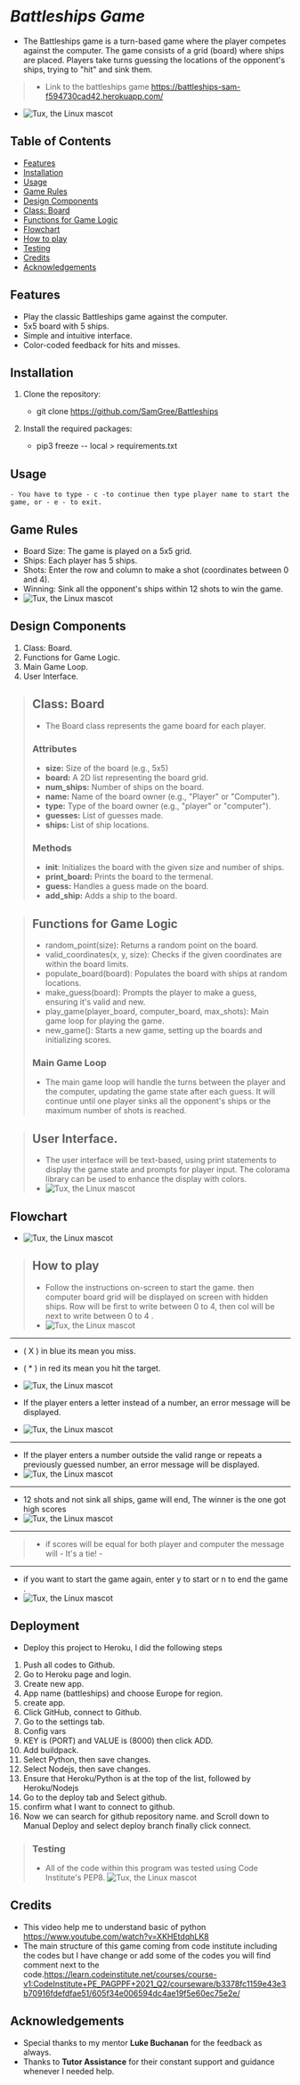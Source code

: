 # *Battleships Game*

  - The Battleships game is a turn-based game where the player competes against the computer. The game consists of a grid (board) where ships are placed. Players take turns guessing the locations of the opponent's ships, trying to "hit" and sink them.
  > - Link to the battleships game 
  > <https://battleships-sam-f594730cad42.herokuapp.com/>

  - ![Tux, the Linux mascot](/readme.images/ami.responsive.battleship.png) 
  

## **Table of Contents**
- [Features](#features)
- [Installation](#installation)
- [Usage](#usage)
- [Game Rules](#game-rules)
- [Design Components](#design-components)
- [Class: Board](#class-board)
- [Functions for Game Logic](#functions-for-game-logic)
- [Flowchart](#flowchart)
- [How to play](#how-to-play)
- [Testing](#testing)
- [Credits](#credits)
- [Acknowledgements](#acknowledgements)



## **Features**
- Play the classic Battleships game against the computer.
- 5x5 board with 5 ships.
- Simple and intuitive interface.
- Color-coded feedback for hits and misses.

## **Installation**

1. Clone the repository:
    
    - git clone <https://github.com/SamGree/Battleships>   

2. Install the required packages:
    - pip3 freeze  -- local > requirements.txt
    
    

## **Usage** 
    - You have to type - c -to continue then type player name to start the game, or - e - to exit.
  
## **Game Rules**
  - Board Size: The game is played on a 5x5 grid.
  - Ships: Each player has 5 ships.
  - Shots: Enter the row and column to make a shot (coordinates between 0 and 4).
  - Winning: Sink all the opponent's ships within 12 shots to win the game.
   - ![Tux, the Linux mascot](/readme.images/run.program.png)

## **Design Components**
 
  1. Class: Board. 
  2. Functions for Game Logic.
  3. Main Game Loop.
  4. User Interface.

> ## **Class: Board**  
> - The Board class represents the game board for each player.
> ### Attributes
> - **size:** Size of the board (e.g., 5x5)
> - **board:** A 2D list representing the board grid.
> - **num_ships:** Number of ships on the board.
> - **name:** Name of the board owner (e.g., "Player" or "Computer").
> - **type:** Type of the board owner (e.g., "player" or "computer").
> - **guesses:** List of guesses made.
> - **ships:** List of ship locations.
>### Methods
> - __init__: Initializes the board with the given size and number of ships.
> - **print_board:** Prints the board to the termenal.
> - **guess:** Handles a guess made on the board.
> - **add_ship:** Adds a ship to the board.
 
> ## **Functions for Game Logic**
>  - random_point(size): Returns a random point on the board.
>  - valid_coordinates(x, y, size): Checks if the given coordinates are within the board limits.
> - populate_board(board): Populates the board with ships at random locations.
>  - make_guess(board): Prompts the player to make a guess, ensuring it's valid and new.
> - play_game(player_board, computer_board, max_shots): Main game loop for playing the game.
> - new_game(): Starts a new game, setting up the boards and initializing scores.
> ### Main Game Loop
> - The main game loop will handle the turns between the player and the computer, updating the game state after each guess. It will continue until one player sinks all the opponent's ships or the maximum number of shots is reached.

> ## **User Interface.**
> - The user interface will be text-based, using print statements to display the game state and prompts for player input. The colorama library can be used to enhance the display with colors.
> - ![Tux, the Linux mascot](/readme.images/requirements.png)

## **Flowchart**
- ![Tux, the Linux mascot](/readme.images/flowchart.png)

> ## **How to play**
> - Follow the instructions on-screen to start the game. then computer  board grid will be displayed on screen with hidden ships. Row will be first to write between 0  to 4, then col will be next to write between 0 to 4 .
> - ![Tux, the Linux mascot](/readme.images/computer.board.png)
---

- ( X )  in blue its mean you miss.
- ( * ) in red its mean you hit the target.
- ![Tux, the Linux mascot](/readme.images/redhit.bluemiss.png)


- If the player enters a letter instead of a number, an error message will be displayed.
- ![Tux, the Linux mascot](/readme.images/enter.no.only.png)
---
- If the player enters a number outside the valid range or repeats a previously guessed number, an error message will be displayed.
- ![Tux, the Linux mascot](/readme.images/repeat.guess.png)

---
- 12 shots and not sink all ships, game will end, The winner is the one got high scores
- ![Tux, the Linux mascot](/readme.images/reachmax.shot.png)
--- 
> - if scores will be equal for both player and computer the message will - It's a tie! -
---
- if you want to start the game again, enter y to start or n to end the game .
- ![Tux, the Linux mascot](/readme.images/play.again.png)

## Deployment
 -  Deploy this project to Heroku, I did the following steps
  1. Push all codes to Github.
  2. Go to Heroku page and login.
  3. Create new app.
  4. App name (battleships) and choose Europe for region.
  5. create app.
  6. Click GitHub, connect to Github.
  7. Go to the settings tab.
  8.  Config vars
  9.  KEY is (PORT) and VALUE is (8000) then click ADD. 
  10. Add buildpack.
  11. Select Python, then save changes.
  12. Select Nodejs, then save changes.
  13. Ensure that Heroku/Python is at the top of the list, followed by Heroku/Nodejs
 14. Go to the deploy tab and Select github.
 15. confirm what I want to connect to github.
 16. Now we can search for github repository name. 
  and  Scroll down to Manual Deploy and select deploy branch finally click connect.

> ### Testing
> - All of the code within this program was tested using Code Institute's PEP8.
> ![Tux, the Linux mascot](/readme.images/pep8.png)

## Credits
 - This video help me to understand basic of python <https://www.youtube.com/watch?v=XKHEtdqhLK8>
 - The main structure of this game coming from code institute including the codes but I have change or add some of the codes you will find comment next to the code.<https://learn.codeinstitute.net/courses/course-v1:CodeInstitute+PE_PAGPPF+2021_Q2/courseware/b3378fc1159e43e3b70916fdefdfae51/605f34e006594dc4ae19f5e60ec75e2e/>

 

## **Acknowledgements**
 - Special thanks to my mentor **Luke Buchanan** for the feedback as always. 
 -  Thanks to **Tutor Assistance** for their constant support and guidance whenever I needed help.


